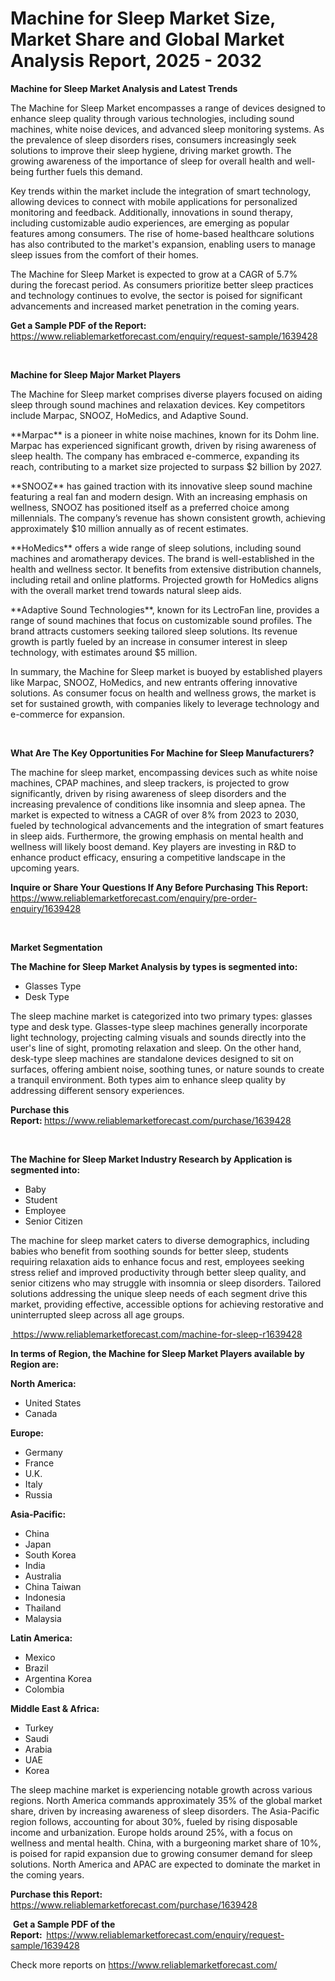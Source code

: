 <p><h1>Machine for Sleep Market Size, Market Share and Global Market Analysis Report, 2025 - 2032</h1></p><p><strong>Machine for Sleep Market Analysis and Latest Trends</strong></p>
<p><p>The Machine for Sleep Market encompasses a range of devices designed to enhance sleep quality through various technologies, including sound machines, white noise devices, and advanced sleep monitoring systems. As the prevalence of sleep disorders rises, consumers increasingly seek solutions to improve their sleep hygiene, driving market growth. The growing awareness of the importance of sleep for overall health and well-being further fuels this demand.</p><p>Key trends within the market include the integration of smart technology, allowing devices to connect with mobile applications for personalized monitoring and feedback. Additionally, innovations in sound therapy, including customizable audio experiences, are emerging as popular features among consumers. The rise of home-based healthcare solutions has also contributed to the market's expansion, enabling users to manage sleep issues from the comfort of their homes.</p><p>The Machine for Sleep Market is expected to grow at a CAGR of 5.7% during the forecast period. As consumers prioritize better sleep practices and technology continues to evolve, the sector is poised for significant advancements and increased market penetration in the coming years.</p></p>
<p><strong>Get a Sample PDF of the Report:&nbsp;</strong> <a href="https://www.reliablemarketforecast.com/enquiry/request-sample/1639428?utm_campaign=3091&utm_medium=2&utm_source=Github&utm_content=ia&utm_term=05042025&utm_id=machine-for-sleep">https://www.reliablemarketforecast.com/enquiry/request-sample/1639428</a></p>
<p>&nbsp;</p>
<p><strong>Machine for Sleep Major Market Players</strong></p>
<p><p>The Machine for Sleep market comprises diverse players focused on aiding sleep through sound machines and relaxation devices. Key competitors include Marpac, SNOOZ, HoMedics, and Adaptive Sound.</p><p>**Marpac** is a pioneer in white noise machines, known for its Dohm line. Marpac has experienced significant growth, driven by rising awareness of sleep health. The company has embraced e-commerce, expanding its reach, contributing to a market size projected to surpass $2 billion by 2027.</p><p>**SNOOZ** has gained traction with its innovative sleep sound machine featuring a real fan and modern design. With an increasing emphasis on wellness, SNOOZ has positioned itself as a preferred choice among millennials. The company’s revenue has shown consistent growth, achieving approximately $10 million annually as of recent estimates.</p><p>**HoMedics** offers a wide range of sleep solutions, including sound machines and aromatherapy devices. The brand is well-established in the health and wellness sector. It benefits from extensive distribution channels, including retail and online platforms. Projected growth for HoMedics aligns with the overall market trend towards natural sleep aids.</p><p>**Adaptive Sound Technologies**, known for its LectroFan line, provides a range of sound machines that focus on customizable sound profiles. The brand attracts customers seeking tailored sleep solutions. Its revenue growth is partly fueled by an increase in consumer interest in sleep technology, with estimates around $5 million.</p><p>In summary, the Machine for Sleep market is buoyed by established players like Marpac, SNOOZ, HoMedics, and new entrants offering innovative solutions. As consumer focus on health and wellness grows, the market is set for sustained growth, with companies likely to leverage technology and e-commerce for expansion.</p></p>
<p>&nbsp;</p>
<p><strong>What Are The Key Opportunities For Machine for Sleep Manufacturers?</strong></p>
<p><p>The machine for sleep market, encompassing devices such as white noise machines, CPAP machines, and sleep trackers, is projected to grow significantly, driven by rising awareness of sleep disorders and the increasing prevalence of conditions like insomnia and sleep apnea. The market is expected to witness a CAGR of over 8% from 2023 to 2030, fueled by technological advancements and the integration of smart features in sleep aids. Furthermore, the growing emphasis on mental health and wellness will likely boost demand. Key players are investing in R&D to enhance product efficacy, ensuring a competitive landscape in the upcoming years.</p></p>
<p><strong>Inquire or Share Your Questions If Any Before Purchasing This Report:</strong> <a href="https://www.reliablemarketforecast.com/enquiry/pre-order-enquiry/1639428?utm_campaign=3091&utm_medium=2&utm_source=Github&utm_content=ia&utm_term=05042025&utm_id=machine-for-sleep">https://www.reliablemarketforecast.com/enquiry/pre-order-enquiry/1639428</a></p>
<p>&nbsp;</p>
<p><strong>Market Segmentation</strong></p>
<p><strong>The Machine for Sleep Market Analysis by types is segmented into:</strong></p>
<p><ul><li>Glasses Type</li><li>Desk Type</li></ul></p>
<p><p>The sleep machine market is categorized into two primary types: glasses type and desk type. Glasses-type sleep machines generally incorporate light technology, projecting calming visuals and sounds directly into the user's line of sight, promoting relaxation and sleep. On the other hand, desk-type sleep machines are standalone devices designed to sit on surfaces, offering ambient noise, soothing tunes, or nature sounds to create a tranquil environment. Both types aim to enhance sleep quality by addressing different sensory experiences.</p></p>
<p><strong>Purchase this Report:&nbsp;</strong><a href="https://www.reliablemarketforecast.com/purchase/1639428?utm_campaign=3091&utm_medium=2&utm_source=Github&utm_content=ia&utm_term=05042025&utm_id=machine-for-sleep">https://www.reliablemarketforecast.com/purchase/1639428</a></p>
<p>&nbsp;</p>
<p><strong>The Machine for Sleep Market Industry Research by Application is segmented into:</strong></p>
<p><ul><li>Baby</li><li>Student</li><li>Employee</li><li>Senior Citizen</li></ul></p>
<p><p>The machine for sleep market caters to diverse demographics, including babies who benefit from soothing sounds for better sleep, students requiring relaxation aids to enhance focus and rest, employees seeking stress relief and improved productivity through better sleep quality, and senior citizens who may struggle with insomnia or sleep disorders. Tailored solutions addressing the unique sleep needs of each segment drive this market, providing effective, accessible options for achieving restorative and uninterrupted sleep across all age groups.</p></p>
<p><a href="https://www.reliablemarketforecast.com/machine-for-sleep-r1639428?utm_campaign=3091&utm_medium=2&utm_source=Github&utm_content=ia&utm_term=05042025&utm_id=machine-for-sleep">&nbsp;https://www.reliablemarketforecast.com/machine-for-sleep-r1639428</a></p>
<p><strong>In terms of Region, the Machine for Sleep Market Players available by Region are:</strong></p>
<p>
    <p> <strong> North America: </strong>
        <ul>
            <li>United States</li>
            <li>Canada</li>
        </ul>
        </p> 
    <p> <strong> Europe: </strong>
        <ul>
            <li>Germany</li>
            <li>France</li>
            <li>U.K.</li>
            <li>Italy</li>
            <li>Russia</li>
        </ul>
        </p> 
    <p> <strong> Asia-Pacific: </strong>
        <ul>
            <li>China</li>
            <li>Japan</li>
            <li>South Korea</li>
            <li>India</li>
            <li>Australia</li>
            <li>China Taiwan</li>
            <li>Indonesia</li>
            <li>Thailand</li>
            <li>Malaysia</li>
        </ul>
        </p> 
    <p> <strong> Latin America: </strong>
        <ul>
            <li>Mexico</li>
            <li>Brazil</li>
            <li>Argentina Korea</li>
            <li>Colombia</li>
        </ul>
        </p> 
    <p> <strong> Middle East & Africa: </strong>
        <ul>
            <li>Turkey</li>
            <li>Saudi</li>
            <li>Arabia</li>
            <li>UAE</li>
            <li>Korea</li>
        </ul>
    </p>
    </p>
<p><p>The sleep machine market is experiencing notable growth across various regions. North America commands approximately 35% of the global market share, driven by increasing awareness of sleep disorders. The Asia-Pacific region follows, accounting for about 30%, fueled by rising disposable income and urbanization. Europe holds around 25%, with a focus on wellness and mental health. China, with a burgeoning market share of 10%, is poised for rapid expansion due to growing consumer demand for sleep solutions. North America and APAC are expected to dominate the market in the coming years.</p></p>
<p><strong>Purchase this Report: </strong><a href="https://www.reliablemarketforecast.com/purchase/1639428?utm_campaign=3091&utm_medium=2&utm_source=Github&utm_content=ia&utm_term=05042025&utm_id=machine-for-sleep">https://www.reliablemarketforecast.com/purchase/1639428</a></p>
<p>&nbsp;<strong>Get a Sample PDF of the Report:&nbsp;&nbsp;</strong><a href="https://www.reliablemarketforecast.com/enquiry/request-sample/1639428?utm_campaign=3091&utm_medium=2&utm_source=Github&utm_content=ia&utm_term=05042025&utm_id=machine-for-sleep">https://www.reliablemarketforecast.com/enquiry/request-sample/1639428</a></p>
<p><strong></strong></p>
<p>Check more reports on <a href="https://www.reliablemarketforecast.com/?utm_campaign=3091&utm_medium=2&utm_source=Github&utm_content=ia&utm_term=05042025&utm_id=machine-for-sleep">https://www.reliablemarketforecast.com/</a></p>